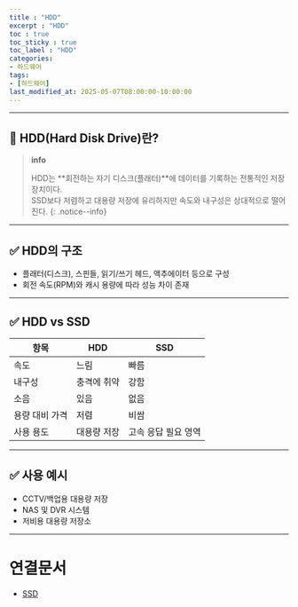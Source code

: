 ```yaml
---
title : "HDD"
excerpt : "HDD"
toc : true
toc_sticky : true
toc_label : "HDD"
categories:
- 하드웨어
tags:
- [하드웨어]
last_modified_at: 2025-05-07T08:00:00-10:00:00
---
```

  
---
  
## 📌 HDD(Hard Disk Drive)란?

> **info**
>
> HDD는 **회전하는 자기 디스크(플래터)**에 데이터를 기록하는 전통적인 저장장치이다.  
> SSD보다 저렴하고 대용량 저장에 유리하지만 속도와 내구성은 상대적으로 떨어진다. 
{: .notice--info}  

---
  
## ✅ HDD의 구조

- 플래터(디스크), 스핀들, 읽기/쓰기 헤드, 액추에이터 등으로 구성
- 회전 속도(RPM)와 캐시 용량에 따라 성능 차이 존재

---
  
## ✅ HDD vs SSD

| 항목 | HDD | SSD |
|------|-----|-----|
| 속도 | 느림 | 빠름 |
| 내구성 | 충격에 취약 | 강함 |
| 소음 | 있음 | 없음 |
| 용량 대비 가격 | 저렴 | 비쌈 |
| 사용 용도 | 대용량 저장 | 고속 응답 필요 영역 |

---
  
## ✅ 사용 예시

- CCTV/백업용 대용량 저장
- NAS 및 DVR 시스템
- 저비용 대용량 저장소

---
  
# 연결문서
- [SSD](../../하드웨어/하드웨어-SSD)
